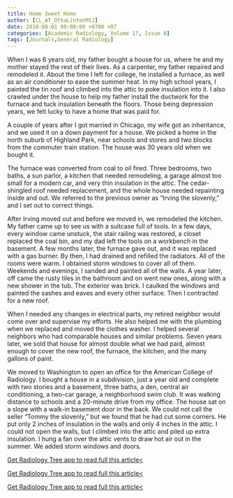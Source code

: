 ```yaml
---
title: Home Sweet Home
author: [CL_AT_OthaLintonMSJ]
date: 2010-08-01 00:00:00 +0700 +07
categories: [Academic Radiology, Volume 17, Issue 8]
tags: [Journals,General Radiology]
---
```

When I was 6 years old, my father bought a house for us, where he and my mother stayed the rest of their lives. As a carpenter, my father repaired and remodeled it. About the time I left for college, he installed a furnace, as well as an air conditioner to ease the summer heat. In my high school years, I painted the tin roof and climbed into the attic to poke insulation into it. I also crawled under the house to help my father install the ductwork for the furnace and tuck insulation beneath the floors. Those being depression years, we felt lucky to have a home that was paid for.

A couple of years after I got married in Chicago, my wife got an inheritance, and we used it on a down payment for a house. We picked a home in the north suburb of Highland Park, near schools and stores and two blocks from the commuter train station. The house was 30 years old when we bought it.

The furnace was converted from coal to oil fired. Three bedrooms, two baths, a sun parlor, a kitchen that needed remodeling, a garage almost too small for a modern car, and very thin insulation in the attic. The cedar-shingled roof needed replacement, and the whole house needed repainting inside and out. We referred to the previous owner as “Irving the slovenly,” and I set out to correct things.

After Irving moved out and before we moved in, we remodeled the kitchen. My father came up to see us with a suitcase full of tools. In a few days, every window came unstuck, the stair railing was restored, a closet replaced the coal bin, and my dad left the tools on a workbench in the basement. A few months later, the furnace gave out, and it was replaced with a gas burner. By then, I had drained and refilled the radiators. All of the rooms were warm. I obtained storm windows to cover all of them. Weekends and evenings, I sanded and painted all of the walls. A year later, off came the rusty tiles in the bathroom and on went new ones, along with a new shower in the tub. The exterior was brick. I caulked the windows and painted the sashes and eaves and every other surface. Then I contracted for a new roof.

When I needed any changes in electrical parts, my retired neighbor would come over and supervise my efforts. He also helped me with the plumbing when we replaced and moved the clothes washer. I helped several neighbors who had comparable houses and similar problems. Seven years later, we sold that house for almost double what we had paid, almost enough to cover the new roof, the furnace, the kitchen, and the many gallons of paint.

We moved to Washington to open an office for the American College of Radiology. I bought a house in a subdivision, just a year old and complete with two stories and a basement, three baths, a den, central air conditioning, a two-car garage, a neighborhood swim club. It was walking distance to schools and a 20-minute drive from my office. The house sat on a slope with a walk-in basement door in the back. We could not call the seller “Tommy the slovenly,” but we found that he had cut some corners. He put only 2 inches of insulation in the walls and only 4 inches in the attic. I could not open the walls, but I climbed into the attic and piled up extra insulation. I hung a fan over the attic vents to draw hot air out in the summer. We added storm windows and doors.

[Get Radiology Tree app to read full this article<](https://clinicalpub.com/app)

[Get Radiology Tree app to read full this article<](https://clinicalpub.com/app)

[Get Radiology Tree app to read full this article<](https://clinicalpub.com/app)